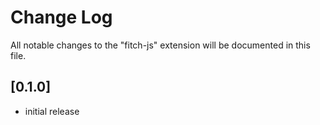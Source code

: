# Change Log

All notable changes to the "fitch-js" extension will be documented in this file.

## [0.1.0]
- initial release